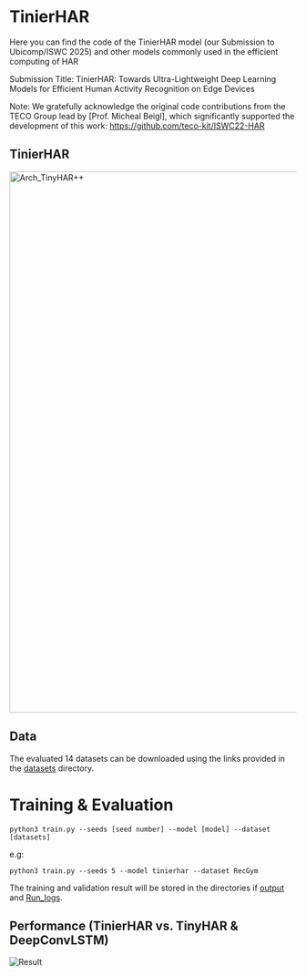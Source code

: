 # TinierHAR


Here you can find the code of the TinierHAR model (our Submission to Ubicomp/ISWC 2025) and other models commonly used in the efficient computing of HAR

Submission Title:   TinierHAR: Towards Ultra-Lightweight Deep Learning Models for Efficient Human Activity Recognition on Edge Devices

Note: We gratefully acknowledge the original code contributions from the TECO Group lead by [Prof. Micheal Beigl], which significantly supported the development of this work:
https://github.com/teco-kit/ISWC22-HAR



## TinierHAR

<img width="950" alt="Arch_TinyHAR++" src="https://github.com/user-attachments/assets/3bad2af1-6676-4971-a159-adb79974686d" />


## Data
The evaluated 14 datasets can be downloaded using the links provided in the [datasets](https://anonymous.4open.science/r/TinierHAR-B2F3/datasets) directory. 

# Training & Evaluation

```
python3 train.py --seeds [seed number] --model [model] --dataset [datasets]
```
e.g:

```
python3 train.py --seeds 5 --model tinierhar --dataset RecGym
```

The training and validation result will be stored in the directories if [output](https://anonymous.4open.science/r/TinierHAR-B2F3/output) and [Run_logs](https://anonymous.4open.science/r/TinierHAR-B2F3/Run_logs).


## Performance (TinierHAR vs. TinyHAR & DeepConvLSTM)

![Result](https://github.com/user-attachments/assets/8d474b2f-d8f2-44ac-b8a9-f6a10d294883)



